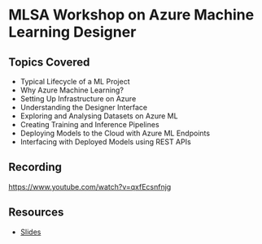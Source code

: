 # MLSA Workshop on Azure Machine Learning Designer

## Topics Covered

- Typical Lifecycle of a ML Project
- Why Azure Machine Learning?
- Setting Up Infrastructure on Azure
- Understanding the Designer Interface
- Exploring and Analysing Datasets on Azure ML
- Creating Training and Inference Pipelines
- Deploying Models to the Cloud with Azure ML Endpoints
- Interfacing with Deployed Models using REST APIs

## Recording

https://www.youtube.com/watch?v=qxfEcsnfnjg

## Resources

- [Slides](./AzureMLDesignerWorkshop.pdf)

